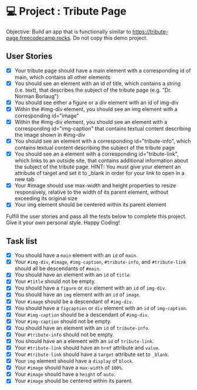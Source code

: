 # 💻 Project : Tribute Page
Objective: Build an app that is functionally similar to https://tribute-page.freecodecamp.rocks. Do not copy this demo project.

## User Stories

- [x] Your tribute page should have a main element with a corresponding id of main, which contains all other elements
- [x] You should see an element with an id of title, which contains a string (i.e. text), that describes the subject of the tribute page (e.g. "Dr. Norman Borlaug")
- [x] You should see either a figure or a div element with an id of img-div
- [x] Within the #img-div element, you should see an img element with a corresponding id="image"
- [x] Within the #img-div element, you should see an element with a corresponding id="img-caption" that contains textual content describing the image shown in #img-div
- [x] You should see an element with a corresponding id="tribute-info", which contains textual content describing the subject of the tribute page
- [x] You should see an a element with a corresponding id="tribute-link", which links to an outside site, that contains additional information about the subject of the tribute page. HINT: You must give your element an attribute of target and set it to _blank in order for your link to open in a new tab
- [x] Your #image should use max-width and height properties to resize responsively, relative to the width of its parent element, without exceeding its original size
- [x] Your img element should be centered within its parent element

Fulfill the user stories and pass all the tests below to complete this project. Give it your own personal style. Happy Coding!

## Task list
- [x] You should have a `main` element with an `id` of `main`.
- [x] Your `#img-div`, `#image`, `#img-caption`, `#tribute-info`, and `#tribute-link` should all be descendants of `#main`.
- [x] You should have an element with an `id` of `title`.
- [x] Your `#title` should not be empty.
- [x] You should have a `figure` or `div` element with an `id` of `img-div`.
- [x] You should have an `img` element with an `id` of `image`.
- [x] Your `#image` should be a descendant of `#img-div`.
- [x] You should have a `figcaption` or `div` element with an `id` of `img-caption`.
- [x] Your `#img-caption` should be a descendant of `#img-div`.
- [x] Your `#img-caption` should not be empty.
- [x] You should have an element with an `id` of `tribute-info`.
- [x] Your `#tribute-info` should not be empty.
- [x] You should have an a element with an `id` of `tribute-link`.
- [x] Your `#tribute-link` should have an `href` attribute and `value`.
- [x] Your `#tribute-link` should have a `target` attribute set to `_blank`.
- [x] Your `img` element should have a `display` of `block`.
- [x] Your `#image` should have a `max-width` of `100%`.
- [x] Your `#image` should have a `height` of `auto`.
- [x] Your `#image` should be centered within its parent.